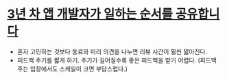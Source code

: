 # [3년 차 앱 개발자가 일하는 순서를 공유합니다](https://techblog.lycorp.co.jp/ko/sharing-the-workflow-of-a-third-year-app-developer)
- 혼자 고민하는 것보다 동료와 미리 의견을 나누면 리뷰 시간이 훨씬 짧아진다.
- 피드백 주기를 짧게 하기. 주기가 길어질수록 좋은 피드백을 받기 어렵다. (피드백 주는 입장에서도 스케일이 크면 부담스럽다.)
